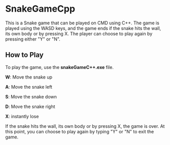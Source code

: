 # SnakeGameCpp
This is a Snake game that can be played on CMD using C++. The game is played using the WASD keys, and the game ends if the snake hits the wall, its own body or by pressing X. The player can choose to play again by pressing either "Y" or "N".

## How to Play
To play the game, use the **snakeGameC++.exe** file.

**W**: Move the snake up

**A**: Move the snake left

**S**: Move the snake down

**D**: Move the snake right

**X**: instantly lose

If the snake hits the wall, its own body or by pressing X, the game is over. At this point, you can choose to play again by typing "Y" or "N" to exit the game.
